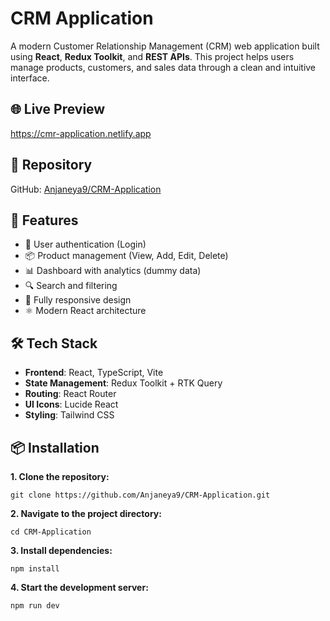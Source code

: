 # CRM Application

A modern Customer Relationship Management (CRM) web application built using **React**, **Redux Toolkit**, and **REST APIs**. This project helps users manage products, customers, and sales data through a clean and intuitive interface.

## 🌐 Live Preview

https://cmr-application.netlify.app

## 📁 Repository

GitHub: [Anjaneya9/CRM-Application](https://github.com/Anjaneya9/CRM-Application)

## 🚀 Features

- 🔐 User authentication (Login)
- 📦 Product management (View, Add, Edit, Delete)
- 📊 Dashboard with analytics (dummy data)
- 🔍 Search and filtering
- 📱 Fully responsive design
- ⚛️ Modern React architecture

## 🛠️ Tech Stack

- **Frontend**: React, TypeScript, Vite
- **State Management**: Redux Toolkit + RTK Query
- **Routing**: React Router
- **UI Icons**: Lucide React
- **Styling**: Tailwind CSS 

## 📦 Installation


**1. Clone the repository:**
   ```
   git clone https://github.com/Anjaneya9/CRM-Application.git
   ```
**2. Navigate to the project directory:**
   ```
   cd CRM-Application
   ```
**3. Install dependencies:**
   ```
   npm install
   ```
**4. Start the development server:**
   ```
   npm run dev
   ```

